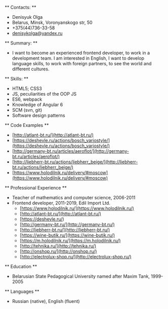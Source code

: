 
** Contacts: **  

* Denisyuk Olga 
* Belarus, Minsk, Voronyanskogo str, 50 
* +375(44)736-33-58 
* [denisykolga@yandex.ru](mailto:denisykolga@yandex.ru)  

** Summary: **  

* I want to become an experienced frontend developer, to work in a development team. I am interested in English, I want to develop language skills, to work with foreign partners, to see the world and different cultures.  

** Skills: **  

* HTML5; CSS3 
* JS, peculiarities of the OOP JS 
* ES6, webpack 
* Knowledge of Angular 6 
* SCM (svn, git) 
* Software design patterns  

** Code Examples  **  

* [http://atlant-bt.ru/](http://atlant-bt.ru/)
* [https://deshevle.ru/actions/bosch_variostyle/](https://deshevle.ru/actions/bosch_variostyle/)  
* [http://germany-bt.ru/articles/aeroflot/](http://germany-bt.ru/articles/aeroflot/)  
* [http://liebherr-bt.ru/actions/liebherr_beige/](http://liebherr-bt.ru/actions/liebherr_beige/)  
* [https://www.holodilnik.ru/delivery/#moscow](https://www.holodilnik.ru/delivery/#moscow)  

** Professional Experience **  

* Teacher of mathematics and computer science, 2006-2011 
* Frontend developer, 2011-2019, Edil Import Ltd. 
    * [https://www.holodilnik.ru/](https://www.holodilnik.ru/) 
    * [http://atlant-bt.ru/](http://atlant-bt.ru/) 
    * [https://deshevle.ru/)  
    * [http://germany-bt.ru/](http://germany-bt.ru/)  
    * [http://liebherr-bt.ru/](http://liebherr-bt.ru/) 
    * [https://wine-butik.ru/](https://wine-butik.ru/) 
    * [https://m.holodilnik.ru/](https://m.holodilnik.ru/) 
    * [http://tehnika.ru/](http://tehnika.ru/) 
    * [http://onshop.ru/](http://onshop.ru/) 
    * [http://electrolux-shop.ru/](http://electrolux-shop.ru/)    
	
** Education ** 

* Belarusian State Pedagogical University named after Maxim Tank, 1999-2005  

** Languages **  

* Russian (native), English (fluent)  


  

	





   



